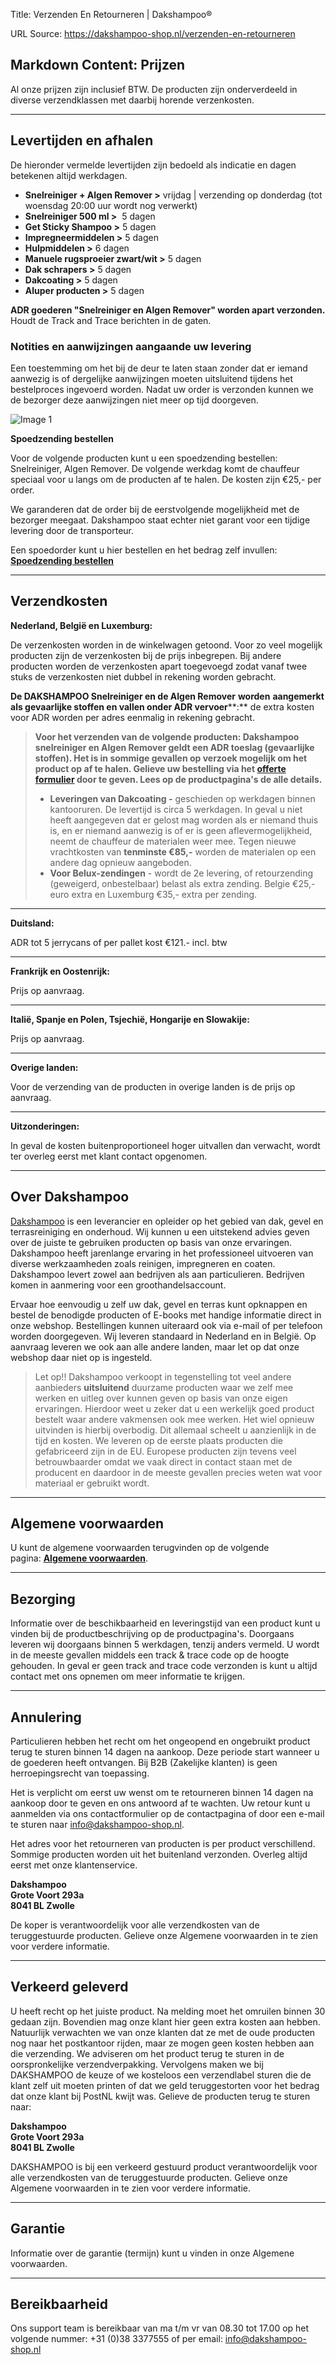 Title: Verzenden En Retourneren | Dakshampoo®

URL Source: https://dakshampoo-shop.nl/verzenden-en-retourneren

Markdown Content:
Prijzen
-------

Al onze prijzen zijn inclusief BTW. De producten zijn onderverdeeld in diverse verzendklassen met daarbij horende verzenkosten.

* * *

Levertijden en afhalen
----------------------

De hieronder vermelde levertijden zijn bedoeld als indicatie en dagen betekenen altijd werkdagen.

*   **Snelreiniger + Algen Remover >** vrijdag | verzending op donderdag (tot woensdag 20:00 uur wordt nog verwerkt)
*   **Snelreiniger 500 ml >**  5 dagen
*   **Get Sticky Shampoo >** 5 dagen
*   **Impregneermiddelen >** 5 dagen
*   **Hulpmiddelen >** 6 dagen
*   **Manuele rugsproeier zwart/wit >** 5 dagen
*   **Dak schrapers >** 5 dagen
*   **Dakcoating >** 5 dagen
*   **Aluper producten >** 5 dagen

**ADR goederen "Snelreiniger en Algen Remover" worden apart verzonden.** Houdt de Track and Trace berichten in de gaten.

### Notities en aanwijzingen aangaande uw levering

Een toestemming om het bij de deur te laten staan zonder dat er iemand aanwezig is of dergelijke aanwijzingen moeten uitsluitend tijdens het bestelproces ingevoerd worden. Nadat uw order is verzonden kunnen we de bezorger deze aanwijzingen niet meer op tijd doorgeven.

![Image 1](https://www.dakshampoo-shop.nl/wp-content/uploads/2023/09/spoedzending-dakshampoo-adr-300x130.jpg)

**Spoedzending bestellen**

Voor de volgende producten kunt u een spoedzending bestellen: Snelreiniger, Algen Remover. De volgende werkdag komt de chauffeur speciaal voor u langs om de producten af te halen. De kosten zijn €25,- per order.

We garanderen dat de order bij de eerstvolgende mogelijkheid met de bezorger meegaat. Dakshampoo staat echter niet garant voor een tijdige levering door de transporteur.

Een spoedorder kunt u hier bestellen en het bedrag zelf invullen: [**Spoedzending bestellen**](https://www.dakshampoo-shop.nl/dienst-aanbetaling-of-verzendkosten/)

* * *

Verzendkosten
-------------

**Nederland, België en Luxemburg:**

De verzenkosten worden in de winkelwagen getoond. Voor zo veel mogelijk producten zijn de verzenkosten bij de prijs inbegrepen. Bij andere producten worden de verzenkosten apart toegevoegd zodat vanaf twee stuks de verzenkosten niet dubbel in rekening worden gebracht.

**De DAKSHAMPOO Snelreiniger en de Algen Remover** **worden** **aangemerkt als gevaarlijke stoffen en vallen onder ADR vervoer****:** de extra kosten voor ADR worden per adres eenmalig in rekening gebracht.

> **Voor het verzenden van de volgende producten: Dakshampoo snelreiniger en Algen Remover geldt een ADR toeslag (gevaarlijke stoffen). Het is in sommige gevallen op verzoek mogelijk om het product op af te halen. Gelieve uw bestelling via het [offerte formulier](https://www.dakshampoo-shop.nl/offerte-aanvragen/) door te geven. Lees op de productpagina's de alle details.**
> 
> *   **Leveringen van Dakcoating -** geschieden op werkdagen binnen kantooruren. De levertijd is circa 5 werkdagen. In geval u niet heeft aangegeven dat er gelost mag worden als er niemand thuis is, en er niemand aanwezig is of er is geen aflevermogelijkheid, neemt de chauffeur de materialen weer mee. Tegen nieuwe vrachtkosten van **tenminste €85,-** worden de materialen op een andere dag opnieuw aangeboden.
> *   **Voor Belux-zendingen** - wordt de 2e levering, of retourzending (geweigerd, onbestelbaar) belast als extra zending. Belgie €25,- euro extra en Luxemburg €35,- extra per zending.

* * *

**Duitsland:**

ADR tot 5 jerrycans of per pallet kost €121.- incl. btw

* * *

**Frankrijk en Oostenrijk:**

Prijs op aanvraag.

* * *

**Italië, Spanje en Polen, Tsjechië, Hongarije en Slowakije:**

Prijs op aanvraag.

* * *

**Overige landen:**

Voor de verzending van de producten in overige landen is de prijs op aanvraag.

* * *

**Uitzonderingen:**

In geval de kosten buitenproportioneel hoger uitvallen dan verwacht, wordt ter overleg eerst met klant contact opgenomen.

* * *

Over Dakshampoo
---------------

[Dakshampoo](https://www.dakshampoo-shop.nl/) is een leverancier en opleider op het gebied van dak, gevel en terrasreiniging en onderhoud. Wij kunnen u een uitstekend advies geven over de juiste te gebruiken producten op basis van onze ervaringen. Dakshampoo heeft jarenlange ervaring in het professioneel uitvoeren van diverse werkzaamheden zoals reinigen, impregneren en coaten. Dakshampoo levert zowel aan bedrijven als aan particulieren. Bedrijven komen in aanmering voor een groothandelsaccount.

Ervaar hoe eenvoudig u zelf uw dak, gevel en terras kunt opknappen en bestel de benodigde producten of E-books met handige informatie direct in onze webshop. Bestellingen kunnen uiteraard ook via e-mail of per telefoon worden doorgegeven. Wij leveren standaard in Nederland en in België. Op aanvraag leveren we ook aan alle andere landen, maar let op dat onze webshop daar niet op is ingesteld.

> Let op!! Dakshampoo verkoopt in tegenstelling tot veel andere aanbieders **uitsluitend** duurzame producten waar we zelf mee werken en uitleg over kunnen geven op basis van onze eigen ervaringen. Hierdoor weet u zeker dat u een werkelijk goed product bestelt waar andere vakmensen ook mee werken. Het wiel opnieuw uitvinden is hierbij overbodig. Dit allemaal scheelt u aanzienlijk in de tijd en kosten. We leveren op de eerste plaats producten die gefabriceerd zijn in de EU. Europese producten zijn tevens veel betrouwbaarder omdat we vaak direct in contact staan met de producent en daardoor in de meeste gevallen precies weten wat voor materiaal er gebruikt wordt.

* * *

Algemene voorwaarden
--------------------

U kunt de algemene voorwaarden terugvinden op de volgende pagina: **[Algemene voorwaarden](https://www.dakshampoo-shop.nl/algemene-voorwaarden/)**.

* * *

Bezorging
---------

Informatie over de beschikbaarheid en leveringstijd van een product kunt u vinden bij de productbeschrijving op de productpagina's. Doorgaans leveren wij doorgaans binnen 5 werkdagen, tenzij anders vermeld. U wordt in de meeste gevallen middels een track & trace code op de hoogte gehouden. In geval er geen track and trace code verzonden is kunt u altijd contact met ons opnemen om meer informatie te krijgen.

* * *

Annulering
----------

Particulieren hebben het recht om het ongeopend en ongebruikt product terug te sturen binnen 14 dagen na aankoop. Deze periode start wanneer u de goederen heeft ontvangen. Bij B2B (Zakelijke klanten) is geen herroepingsrecht van toepassing.

Het is verplicht om eerst uw wenst om te retourneren binnen 14 dagen na aankoop door te geven en ons antwoord af te wachten. Uw retour kunt u aanmelden via ons contactformulier op de contactpagina of door een e-mail te sturen naar info@dakshampoo-shop.nl.

Het adres voor het retourneren van producten is per product verschillend. Sommige producten worden uit het buitenland verzonden. Overleg altijd eerst met onze klantenservice.

**Dakshampoo**  
**Grote Voort 293a**  
**8041 BL Zwolle**

De koper is verantwoordelijk voor alle verzendkosten van de teruggestuurde producten. Gelieve onze Algemene voorwaarden in te zien voor verdere informatie.

* * *

Verkeerd geleverd
-----------------

U heeft recht op het juiste product. Na melding moet het omruilen binnen 30 gedaan zijn. Bovendien mag onze klant hier geen extra kosten aan hebben. Natuurlijk verwachten we van onze klanten dat ze met de oude producten nog naar het postkantoor rijden, maar ze mogen geen kosten hebben aan die verzending. We adviseren om het product terug te sturen in de oorspronkelijke verzendverpakking. Vervolgens maken we bij DAKSHAMPOO de keuze of we kosteloos een verzendlabel sturen die de klant zelf uit moeten printen of dat we geld teruggestorten voor het bedrag dat onze klant bij PostNL kwijt was. Gelieve de producten terug te sturen naar:

**Dakshampoo**  
**Grote Voort 293a**  
**8041 BL Zwolle**

DAKSHAMPOO is bij een verkeerd gestuurd product verantwoordelijk voor alle verzendkosten van de teruggestuurde producten. Gelieve onze Algemene voorwaarden in te zien voor verdere informatie.

* * *

Garantie
--------

Informatie over de garantie (termijn) kunt u vinden in onze Algemene voorwaarden.

* * *

Bereikbaarheid
--------------

Ons support team is bereikbaar van ma t/m vr van 08.30 tot 17.00 op het volgende nummer: +31 (0)38 3377555 of per email: [info@dakshampoo-shop.nl](mailto:info@www.dakshampoo-shop.nl)
